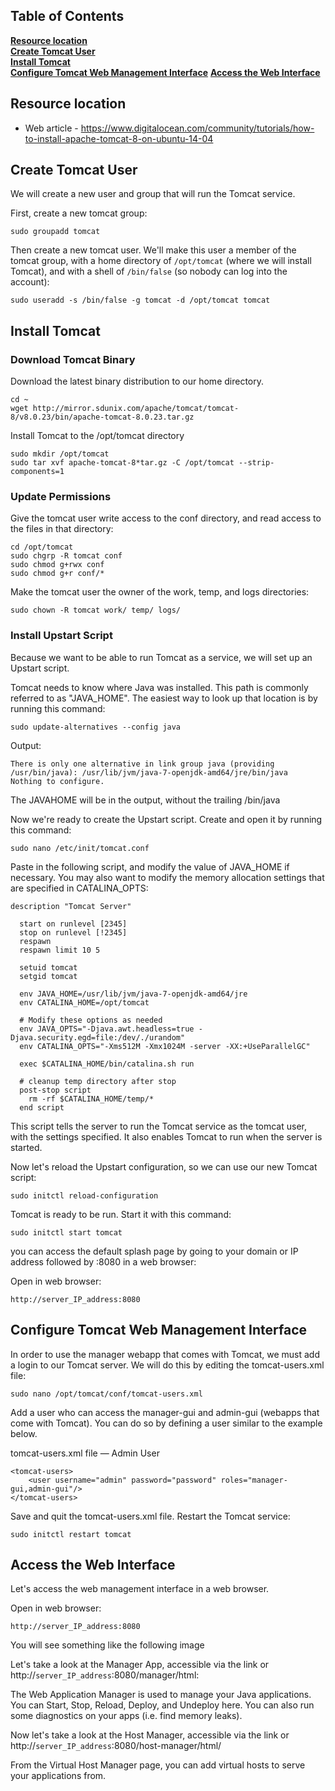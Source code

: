 ## Table of Contents
**[Resource location](#resource-location)**  
**[Create Tomcat User](#create-tomcat-user)**  
**[Install Tomcat](#install-tomcat)**  
**[Configure Tomcat Web Management Interface](#configure-tomcat-web-management-interface)**
**[Access the Web Interface](#access-the-web-interface)** 

## Resource location
* Web article - <https://www.digitalocean.com/community/tutorials/how-to-install-apache-tomcat-8-on-ubuntu-14-04>

## Create Tomcat User
We will create a new user and group that will run the Tomcat service.

First, create a new tomcat group:

    sudo groupadd tomcat
    
Then create a new tomcat user. We'll make this user a member of the tomcat group, with a home directory of `/opt/tomcat` (where we will install Tomcat), and with a shell of `/bin/false` (so nobody can log into the account):

    sudo useradd -s /bin/false -g tomcat -d /opt/tomcat tomcat
    
## Install Tomcat

### Download Tomcat Binary

Download the latest binary distribution to our home directory.

    cd ~
    wget http://mirror.sdunix.com/apache/tomcat/tomcat-8/v8.0.23/bin/apache-tomcat-8.0.23.tar.gz
    
Install Tomcat to the /opt/tomcat directory

    sudo mkdir /opt/tomcat
    sudo tar xvf apache-tomcat-8*tar.gz -C /opt/tomcat --strip-components=1

### Update Permissions

Give the tomcat user write access to the conf directory, and read access to the files in that directory:

    cd /opt/tomcat
    sudo chgrp -R tomcat conf
    sudo chmod g+rwx conf
    sudo chmod g+r conf/*
    
Make the tomcat user the owner of the work, temp, and logs directories:

    sudo chown -R tomcat work/ temp/ logs/
    
### Install Upstart Script

Because we want to be able to run Tomcat as a service, we will set up an Upstart script.

Tomcat needs to know where Java was installed. This path is commonly referred to as "JAVA_HOME". The easiest way to look up that location is by running this command:

    sudo update-alternatives --config java

Output:
    
    There is only one alternative in link group java (providing /usr/bin/java): /usr/lib/jvm/java-7-openjdk-amd64/jre/bin/java
    Nothing to configure.
    
The JAVAHOME will be in the output, without the trailing /bin/java

Now we're ready to create the Upstart script. Create and open it by running this command:

    sudo nano /etc/init/tomcat.conf
    
Paste in the following script, and modify the value of JAVA_HOME if necessary. You may also want to modify the memory allocation settings that are specified in CATALINA_OPTS:

    description "Tomcat Server"

      start on runlevel [2345]
      stop on runlevel [!2345]
      respawn
      respawn limit 10 5
    
      setuid tomcat
      setgid tomcat
    
      env JAVA_HOME=/usr/lib/jvm/java-7-openjdk-amd64/jre
      env CATALINA_HOME=/opt/tomcat
    
      # Modify these options as needed
      env JAVA_OPTS="-Djava.awt.headless=true -Djava.security.egd=file:/dev/./urandom"
      env CATALINA_OPTS="-Xms512M -Xmx1024M -server -XX:+UseParallelGC"
    
      exec $CATALINA_HOME/bin/catalina.sh run
    
      # cleanup temp directory after stop
      post-stop script
        rm -rf $CATALINA_HOME/temp/*
      end script
      
This script tells the server to run the Tomcat service as the tomcat user, with the settings specified. It also enables Tomcat to run when the server is started.

Now let's reload the Upstart configuration, so we can use our new Tomcat script:

    sudo initctl reload-configuration
    
Tomcat is ready to be run. Start it with this command:

    sudo initctl start tomcat

you can access the default splash page by going to your domain or IP address followed by :8080 in a web browser:

Open in web browser:

    http://server_IP_address:8080
    
## Configure Tomcat Web Management Interface

In order to use the manager webapp that comes with Tomcat, we must add a login to our Tomcat server. We will do this by editing the tomcat-users.xml file:

    sudo nano /opt/tomcat/conf/tomcat-users.xml
    
Add a user who can access the manager-gui and admin-gui (webapps that come with Tomcat). You can do so by defining a user similar to the example below.

tomcat-users.xml file — Admin User
    
    <tomcat-users>
        <user username="admin" password="password" roles="manager-gui,admin-gui"/>
    </tomcat-users>
    
Save and quit the tomcat-users.xml file. Restart the Tomcat service:

    sudo initctl restart tomcat
    
## Access the Web Interface

Let's access the web management interface in a web browser.

Open in web browser:

    http://server_IP_address:8080
    
You will see something like the following image

[2]: https://assets.digitalocean.com/articles/tomcat8_ubuntu/splashscreen.png (hover text)

Let's take a look at the Manager App, accessible via the link or http://`server_IP_address`:8080/manager/html:

[2]: https://assets.digitalocean.com/articles/tomcat8_ubuntu/manager.png (hover text)

The Web Application Manager is used to manage your Java applications. You can Start, Stop, Reload, Deploy, and Undeploy here. You can also run some diagnostics on your apps (i.e. find memory leaks).

Now let's take a look at the Host Manager, accessible via the link or http://`server_IP_address`:8080/host-manager/html/

[2]: https://assets.digitalocean.com/articles/tomcat8_ubuntu/host-manager.png (hover text)

From the Virtual Host Manager page, you can add virtual hosts to serve your applications from.


